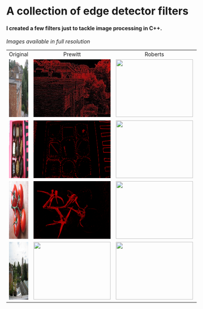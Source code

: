 # A collection of edge detector filters
#### I created a few filters just to tackle image processing in C++.  
*Images available in full resolution*  

 
  <table>
  <tr>
     <td align="center">Original</td>
     <td align="center">Prewitt</td>
     <td align="center">Roberts</td>
     <td align="center">Sobel</td>
     <td align="center">Sobel Feldman</td>
  </tr>
  <tr>
    <td align="center"><img src="https://github.com/DavidBarbera/Filter/blob/master/docs/building.JPG" alt="Building" title="Original" width=204 height=153></td>
    <td align="center"><img src="https://github.com/DavidBarbera/Filter/blob/master/docs/buildingPrewitt.jpg" width=204 height=153></td>
    <td align="center"><img src="https://github.com/DavidBarbera/Filter/blob/master/docs/buildingRoberts.jpg" width=204 height=153></td>
    <td align="center"><img src="https://github.com/DavidBarbera/Filter/blob/master/docs/buildingSobel.jpg" width=204 height=153></td>
    <td align="center"><img src="https://github.com/DavidBarbera/Filter/blob/master/docs/buildingSobelFeldman.jpg" width=204 height=153></td>
  </tr>
  <tr>
    <td align="center"><img src="https://github.com/DavidBarbera/Filter/blob/master/docs/chocolates.JPG" alt="Building" title="Original" width=204 height=153></td>
    <td align="center"><img src="https://github.com/DavidBarbera/Filter/blob/master/docs/chocolatesPrewitt.jpg" width=204 height=153></td>
    <td align="center"><img src="https://github.com/DavidBarbera/Filter/blob/master/docs/chocolatesRoberts.jpg" width=204 height=153></td>
    <td align="center"><img src="https://github.com/DavidBarbera/Filter/blob/master/docs/chocolatesSobel.jpg" width=204 height=153></td>
    <td align="center"><img src="https://github.com/DavidBarbera/Filter/blob/master/docs/chocolatesSobelFeldman.jpg" width=204 height=153></td>
  </tr>
  <tr>
    <td align="center"><img src="https://github.com/DavidBarbera/Filter/blob/master/docs/fourTomatoes.JPG" alt="Building" title="Original" width=204 height=153></td>
    <td align="center"><img src="https://github.com/DavidBarbera/Filter/blob/master/docs/fourTomatoesPrewitt.jpg" width=204 height=153></td>
    <td align="center"><img src="https://github.com/DavidBarbera/Filter/blob/master/docs/fourTomatoesRoberts.jpg" width=204 height=153></td>
    <td align="center"><img src="https://github.com/DavidBarbera/Filter/blob/master/docs/fourTomatoesSobel.jpg" width=204 height=153></td>
    <td align="center"><img src="https://github.com/DavidBarbera/Filter/blob/master/docs/fourTomatoesSobelFeldman.jpg" width=204 height=153></td>
  </tr>
  <tr>
    <td align="center"><img src="https://github.com/DavidBarbera/Filter/blob/master/docs/window.JPG" alt="Building" title="Original" width=204 height=153></td>
    <td align="center"><img src="https://github.com/DavidBarbera/Filter/blob/master/docs/windowPrewitt.jpg" width=204 height=153></td>
    <td align="center"><img src="https://github.com/DavidBarbera/Filter/blob/master/docs/windowRoberts.jpg" width=204 height=153></td>
    <td align="center"><img src="https://github.com/DavidBarbera/Filter/blob/master/docs/windowSobel.jpg" width=204 height=153></td>
    <td align="center"><img src="https://github.com/DavidBarbera/Filter/blob/master/docs/windowSobelFeldman.jpg" width=204 height=153></td>
  </tr>
 </table>
